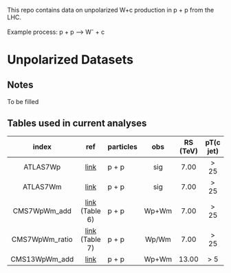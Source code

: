 This repo contains data on unpolarized W+c production in p + p from the LHC.

Example process:  p + p --> W<sup>-</sup> + c

# Unpolarized Datasets

## Notes

To be filled

## Tables used in current analyses

| index   | ref                    | particles | obs      | RS (TeV)  | pT(c jet) | pT(D/D*) | pT(lepton) | pT(nu) |  experiment
| :--:    | :--:                   | :--       | :--:     | :--:      | :--:      | :--:      | :--:      | :--:      |  :--:      
| ATLAS7Wp| [link][refATLAS7]      | p + p     | sig      | 7.00      | > 25      | > 8       | > 20      | > 25      |  ATLAS       
| ATLAS7Wm| [link][refATLAS7]      | p + p     | sig      | 7.00      | > 25      | > 8       | > 20      | > 25      |  ATLAS    
| CMS7WpWm_add  | [link][refCMS7] (Table 6)      | p + p     | Wp+Wm      | 7.00      | > 25      | N/A       | > 25      |  N/A      |  CMS     
| CMS7WpWm_ratio  | [link][refCMS7] (Table 7)       | p + p     | Wp/Wm      | 7.00      | > 25      | N/A       | > 25      |  N/A      |  CMS       
| CMS13WpWm_add | [link][refCMS13]       | p + p     | Wp+Wm      | 13.00     | > 5       | N/A       | > 26      |  N/A      |  CMS

[refATLAS7]:     https://inspirehep.net/literature/1282447
[refCMS7]:       https://inspirehep.net/literature/1256938
[refCMS13]:      https://inspirehep.net/literature/1705068












